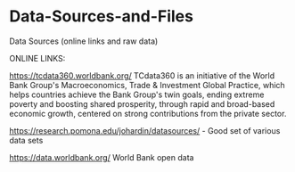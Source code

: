 # Data-Sources-and-Files
Data Sources (online links and raw data)

ONLINE LINKS:

https://tcdata360.worldbank.org/ TCdata360 is an initiative of the World Bank Group's Macroeconomics, Trade & Investment Global Practice, which helps countries achieve the Bank Group's twin goals, ending extreme poverty and boosting shared prosperity, through rapid and broad-based economic growth, centered on strong contributions from the private sector.

https://research.pomona.edu/johardin/datasources/ - Good set of various data sets

https://data.worldbank.org/ World Bank open data
